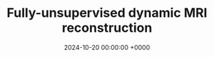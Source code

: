 ---
layout: redirected
redirect_to:  https://andrewwango.github.io/ddei
type: research
title: "Fully-unsupervised dynamic MRI reconstruction"
date: 2024-10-20 00:00:00 +0000
description: "Research project in medical imaging ([paper](https://arxiv.org/abs/2410.08646))"
img: ddei.png
tags: [research, machine-learning, medical-imaging]
---